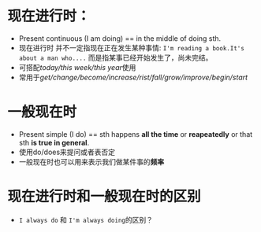 # 现在进行时：  
* Present continuous (I am doing)  == in the middle of doing sth.
* 现在进行时 并不一定指现在正在发生某种事情: `I'm reading a book.It's about a man who....` 而是指某事已经开始发生了，尚未完结。
* 可搭配*today/this week/this year*使用
* 常用于*get/change/become/increase/rist/fall/grow/improve/begin/start*

# 一般现在时
* Present simple (I do) == sth happens **all the time** or **reapeatedly** or that sth **is true in general**.
* 使用do/does来提问或者表否定
* 一般现在时也可以用来表示我们做某件事的**频率**


# 现在进行时和一般现在时的区别
* `I always do` 和 `I'm always doing`的区别？

